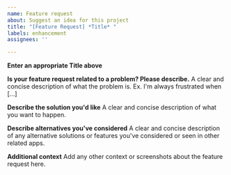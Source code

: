 ```yaml
---
name: Feature request
about: Suggest an idea for this project
title: "[Feature Request] *Title* "
labels: enhancement
assignees: ''

---
```


**Enter an appropriate Title above**

**Is your feature request related to a problem? Please describe.**
A clear and concise description of what the problem is. Ex. I'm always frustrated when [...]

**Describe the solution you'd like**
A clear and concise description of what you want to happen.

**Describe alternatives you've considered**
A clear and concise description of any alternative solutions or features you've considered or seen in other related apps.

**Additional context**
Add any other context or screenshots about the feature request here.
